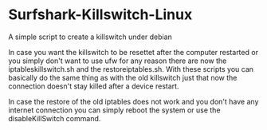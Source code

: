 # Surfshark-Killswitch-Linux
A simple script to create a killswitch under debian 

In case you want the killswitch to be resettet after the computer restarted or you simply don't want to use ufw for any reason there are now the iptableskillswitch.sh and the restoreiptables.sh. With these scripts you can basically do the same thing as with the old killswitch just that now the connection doesn't stay killed after a device restart. 

In case the restore of the old iptables does not work and you don't have any internet connection you can simply reboot the system or use the disableKillSwitch command.
